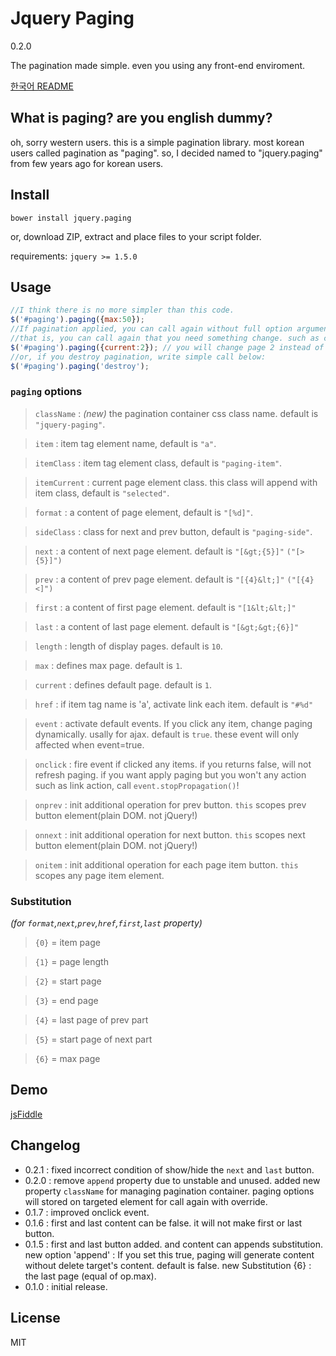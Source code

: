# Jquery Paging

0.2.0

The pagination made simple. even you using any front-end enviroment.

[한국어 README](README.ko.md)

## What is paging? are you english dummy?

oh, sorry western users. this is a simple pagination library.
most korean users called pagination as "paging".
so, I decided named to "jquery.paging" from few years ago for korean users.

## Install

`bower install jquery.paging`

or, download ZIP, extract and place files to your script folder.

requirements: `jquery >= 1.5.0`

## Usage

```js
//I think there is no more simpler than this code.
$('#paging').paging({max:50});
//If pagination applied, you can call again without full option arguments.
//that is, you can call again that you need something change. such as change current page:
$('#paging').paging({current:2}); // you will change page 2 instead of 1 of 50 page.
//or, if you destroy pagination, write simple call below:
$('#paging').paging('destroy');
```

### `paging` options

>`className` : *(new)* the pagination container css class name. default is `"jquery-paging"`.

>`item` : item tag element name, default is `"a"`.

>`itemClass` : item tag element class, default is `"paging-item"`.

>`itemCurrent` : current page element class. this class will append with item class, default is `"selected"`.

>`format` : a content of page element, default is `"[%d]"`.

>`sideClass` : class for next and prev button, default is `"paging-side"`.

>`next` : a content of next page element. default is `"[&gt;{5}]"` `("[>{5}]")`

>`prev` : a content of prev page element. default is `"[{4}&lt;]"` `("[{4}<]")`

>`first` : a content of first page element. default is `"[1&lt;&lt;]"`

>`last` : a content of last page element. default is `"[&gt;&gt;{6}]"`

>`length` : length of display pages. default is `10`.

>`max` : defines max page. default is `1`.

>`current` : defines default page. default is `1`.

>`href` : if item tag name is 'a', activate link each item. default is `"#%d"`

>`event` : activate default events. If you click any item, change paging dynamically. usally for ajax. default is `true`.
these event will only affected when event=true.

>`onclick` : fire event if clicked any items. if you returns false, will not refresh paging. if you want apply paging but you won't any action such as link action, call `event.stopPropagation()`!

>`onprev` : init additional operation for prev button. `this` scopes prev button element(plain DOM. not jQuery!)

>`onnext` : init additional operation for next button. `this` scopes next button element(plain DOM. not jQuery!)

>`onitem` : init additional operation for each page item button. `this` scopes any page item element.

### Substitution

*(for `format`,`next`,`prev`,`href`,`first`,`last` property)*

>`{0}` = item page

>`{1}` = page length

>`{2}` = start page

>`{3}` = end page

>`{4}` = last page of prev part

>`{5}` = start page of next part

>`{6}` = max page

## Demo

[jsFiddle](https://jsfiddle.net/composite/8eyccoft/)

## Changelog

- 0.2.1 : fixed incorrect condition of show/hide the `next` and `last` button.
- 0.2.0 : remove `append` property due to unstable and unused.
added new property `className` for managing pagination container.
paging options will stored on targeted element for call again with override.
- 0.1.7 : improved onclick event.
- 0.1.6 : first and last content can be false. it will not make first or last button.
- 0.1.5 :
first and last button added. and content can appends substitution.
new option 'append' : If you set this true, paging will generate content without delete target's content. default is false.
new Substitution {6} : the last page (equal of op.max).
- 0.1.0 : initial release.


## License

MIT
